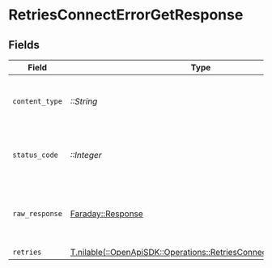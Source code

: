 # RetriesConnectErrorGetResponse


## Fields

| Field                                                                                                                          | Type                                                                                                                           | Required                                                                                                                       | Description                                                                                                                    |
| ------------------------------------------------------------------------------------------------------------------------------ | ------------------------------------------------------------------------------------------------------------------------------ | ------------------------------------------------------------------------------------------------------------------------------ | ------------------------------------------------------------------------------------------------------------------------------ |
| `content_type`                                                                                                                 | *::String*                                                                                                                     | :heavy_check_mark:                                                                                                             | HTTP response content type for this operation                                                                                  |
| `status_code`                                                                                                                  | *::Integer*                                                                                                                    | :heavy_check_mark:                                                                                                             | HTTP response status code for this operation                                                                                   |
| `raw_response`                                                                                                                 | [Faraday::Response](https://www.rubydoc.info/gems/faraday/Faraday/Response)                                                    | :heavy_check_mark:                                                                                                             | Raw HTTP response; suitable for custom response parsing                                                                        |
| `retries`                                                                                                                      | [T.nilable(::OpenApiSDK::Operations::RetriesConnectErrorGetRetries)](../../models/operations/retriesconnecterrorgetretries.md) | :heavy_minus_sign:                                                                                                             | OK                                                                                                                             |